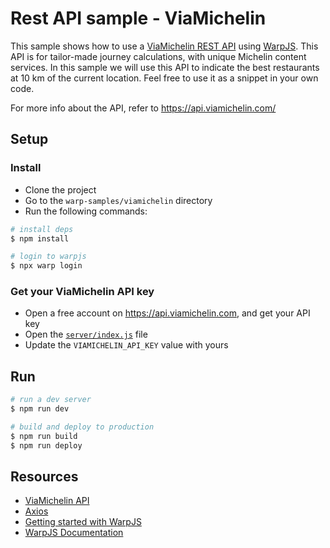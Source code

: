 # Rest API sample - ViaMichelin

This sample shows how to use a [ViaMichelin REST API](https://api.viamichelin.com/services/api-rest/) using [WarpJS](https://warpjs.com). This API is for tailor-made journey calculations, with unique Michelin content services. In this sample we will use this API to indicate the best restaurants at 10 km of the current location. Feel free to use it as a snippet in your own code.

For more info about the API, refer to https://api.viamichelin.com/

## Setup

### Install

- Clone the project
- Go to the `warp-samples/viamichelin` directory
- Run the following commands:

```bash
# install deps
$ npm install

# login to warpjs
$ npx warp login
```

### Get your ViaMichelin API key

- Open a free account on https://api.viamichelin.com, and get your API key
- Open the [`server/index.js`](server/index.js) file
- Update the `VIAMICHELIN_API_KEY` value with yours

## Run

```bash
# run a dev server
$ npm run dev

# build and deploy to production
$ npm run build
$ npm run deploy
```

## Resources

- [ViaMichelin API](https://api.viamichelin.com/)
- [Axios](https://github.com/axios/axios)
- [Getting started with WarpJS](https://warpjs.dev/docs/getting-started)
- [WarpJS Documentation](https://warpjs.dev)
